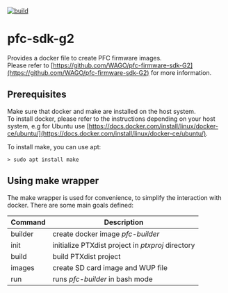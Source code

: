 [![build](https://github.com/falk-werner/pfc-sdk-g2/actions/workflows/build.yml/badge.svg)](https://github.com/falk-werner/pfc-sdk-g2/actions/workflows/build.yml)

# pfc-sdk-g2

Provides a docker file to create PFC firmware images.  
Please refer to [https://github.com/WAGO/pfc-firmware-sdk-G2](https://github.com/WAGO/pfc-firmware-sdk-G2) for more information.

## Prerequisites

Make sure that docker and make are installed on the host system.  
To install docker, please refer to the instructions depending on your host system, e.g for Ubuntu use [https://docs.docker.com/install/linux/docker-ce/ubuntu/](https://docs.docker.com/install/linux/docker-ce/ubuntu/).

To install make, you can use apt:

    > sudo apt install make

## Using make wrapper

The make wrapper is used for convenience, to simplify the interaction with docker. There are some main goals defined:

| Command | Description |
| ------- | ----------- |
| builder | create docker image *pfc-builder* |
| init    | initialize PTXdist project in *ptxproj* directory |
| build   | build PTXdist project |
| images  | create SD card image and WUP file |
| run     | runs *pfc-builder* in bash mode |
